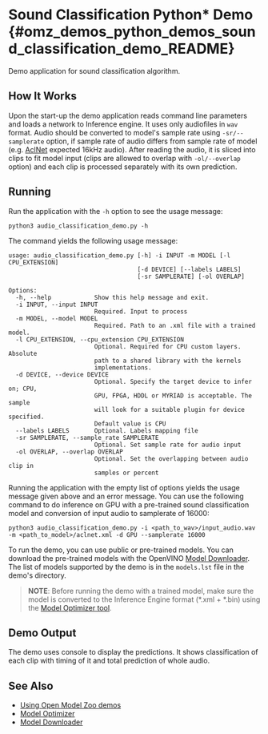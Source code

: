 # Sound Classification Python\* Demo {#omz_demos_python_demos_sound_classification_demo_README}

Demo application for sound classification algorithm.

## How It Works

Upon the start-up the demo application reads command line parameters and loads a network to Inference engine. It uses only audiofiles in `wav` format. Audio should be converted to model's sample rate using `-sr/--samplerate` option, if sample rate of audio differs from sample rate of model (e.g. [AclNet](../../../models/public/aclnet/aclnet.md) expected 16kHz audio). After reading the audio, it is sliced into clips to fit model input (clips are allowed to overlap with `-ol/--overlap` option) and each clip is processed separately with its own prediction.

## Running

Run the application with the `-h` option to see the usage message:
```
python3 audio_classification_demo.py -h
```
The command yields the following usage message:
```
usage: audio_classification_demo.py [-h] -i INPUT -m MODEL [-l CPU_EXTENSION]
                                    [-d DEVICE] [--labels LABELS]
                                    [-sr SAMPLERATE] [-ol OVERLAP]

Options:
  -h, --help            Show this help message and exit.
  -i INPUT, --input INPUT
                        Required. Input to process
  -m MODEL, --model MODEL
                        Required. Path to an .xml file with a trained model.
  -l CPU_EXTENSION, --cpu_extension CPU_EXTENSION
                        Optional. Required for CPU custom layers. Absolute
                        path to a shared library with the kernels
                        implementations.
  -d DEVICE, --device DEVICE
                        Optional. Specify the target device to infer on; CPU,
                        GPU, FPGA, HDDL or MYRIAD is acceptable. The sample
                        will look for a suitable plugin for device specified.
                        Default value is CPU
  --labels LABELS       Optional. Labels mapping file
  -sr SAMPLERATE, --sample_rate SAMPLERATE
                        Optional. Set sample rate for audio input
  -ol OVERLAP, --overlap OVERLAP
                        Optional. Set the overlapping between audio clip in
                        samples or percent
```
Running the application with the empty list of options yields the usage message given above and an error message.
You can use the following command to do inference on GPU with a pre-trained sound classification model and conversion of input audio to samplerate of 16000:
```
python3 audio_classification_demo.py -i <path_to_wav>/input_audio.wav -m <path_to_model>/aclnet.xml -d GPU --samplerate 16000
```

To run the demo, you can use public or pre-trained models. You can download the pre-trained models with the OpenVINO [Model Downloader](../../../tools/downloader/README.md). The list of models supported by the demo is in the `models.lst` file in the demo's directory.

> **NOTE**: Before running the demo with a trained model, make sure the model is converted to the Inference Engine format (\*.xml + \*.bin) using the [Model Optimizer tool](https://docs.openvinotoolkit.org/latest/_docs_MO_DG_Deep_Learning_Model_Optimizer_DevGuide.html).

## Demo Output

The demo uses console to display the predictions. It shows classification of each clip with timing of it and total prediction of whole audio.

## See Also
* [Using Open Model Zoo demos](../../README.md)
* [Model Optimizer](https://docs.openvinotoolkit.org/latest/_docs_MO_DG_Deep_Learning_Model_Optimizer_DevGuide.html)
* [Model Downloader](../../../tools/downloader/README.md)
